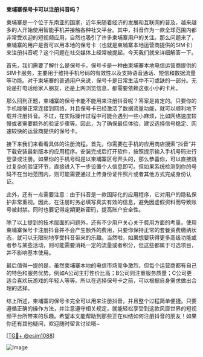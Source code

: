 **柬埔寨保号卡可以注册抖音吗？**

柬埔寨是一个位于东南亚的国家，近年来随着经济的发展和互联网的普及，越来越多的人开始使用智能手机并接触各种社交平台。其中，抖音作为一款全球范围内都非常受欢迎的短视频应用，自然也吸引了许多柬埔寨用户的关注。那么问题来了，柬埔寨的用户是否可以用本地的保号卡（也就是柬埔寨本地运营商提供的SIM卡）来注册抖音呢？这个问题在社交媒体上经常被提起，今天我们就来详细解答一下。

首先，我们需要了解什么是保号卡。保号卡是一种由柬埔寨本地电信运营商提供的SIM卡服务，主要用于维持手机号码的有效性以及支持语音通话、短信和数据流量等功能。对于柬埔寨的普通用户来说，保号卡是日常生活中不可或缺的一部分。无论是打电话给家人朋友，还是上网浏览信息，都需要依赖这张小小的卡片。

那么回到正题，柬埔寨的保号卡能不能用来注册抖音呢？答案是肯定的。只要你的手机能够正常连接到网络，并且保号卡已经激活了数据流量功能，就可以顺利地下载并注册抖音。不过，在实际操作过程中可能会遇到一些小麻烦，比如网络速度较慢或者需要额外的验证步骤等。因此，为了确保最佳体验，建议选择信号稳定、网速较快的运营商提供的保号卡。

接下来我们来看看具体的注册流程。首先，你需要在手机的应用商店搜索“抖音”并下载安装最新版本的应用程序。安装完成后打开软件，按照提示输入手机号码进行登录或注册。如果你的手机号码是以柬埔寨区号开头的，那么恭喜你，可以直接跳过复杂的验证环节，直接进入下一步设置个人信息即可。但如果系统检测到你的号码不在当地范围内，则可能需要通过上传身份证件照片或者其他方式完成身份认证。

此外，还有一点需要注意：由于抖音是一款国际化的应用程序，它对用户的隐私保护非常重视。因此，在注册时务必填写真实有效的信息，避免因虚假资料而导致账号被封禁。同时也要记得定期更新密码，提高账户安全性。

除了以上提到的技术层面的问题外，还有不少用户关心关于费用方面的考量。使用柬埔寨保号卡注册抖音并不会产生额外的费用，只要你保持正常的套餐资费缴纳状态，就可以无限制地享受抖音带来的乐趣。当然啦，如果想要获得更多高级功能或者参与某些活动，则可能需要消耗一定的流量或者积分，但这些都属于可选项目，并不影响基本使用。

最后值得一提的是，虽然柬埔寨本地的电信市场竞争激烈，但每个运营商都有自己的特色和服务优势。例如A公司主打性价比高；B公司则注重服务质量；C公司更适合喜欢玩游戏的年轻人等等。所以在选择保号卡之前，可以根据自身需求做出合理的选择。

综上所述，柬埔寨的保号卡完全可以用来注册抖音，并且整个过程简单便捷。只要遵循正确的操作方法，并注意遵守相关规定，就能轻松享受到这款风靡世界的短视频平台所带来的乐趣。希望本文能帮助到那些正在纠结如何注册抖音的朋友！如果你还有其他疑问，欢迎随时留言讨论哦~

[[TG💪+ @esim1088](https://t.me/s/esim1088)]

![Image](https://i.postimg.cc/4NQfJmqS/Snipaste-2025-05-13-00-14-12.png)